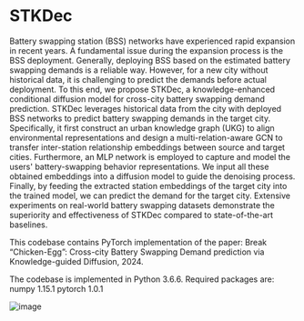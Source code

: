 # STKDec
  Battery swapping station (BSS) networks have experienced rapid expansion in recent years. A fundamental issue during the expansion process is the BSS deployment. Generally, deploying BSS based on the estimated battery swapping demands is a reliable way. However, for a new city without historical data, it is challenging to predict the demands before actual deployment. To this end, we propose STKDec, a knowledge-enhanced conditional diffusion model for cross-city battery swapping demand prediction. STKDec leverages historical data from the city with deployed BSS networks to predict battery swapping demands in the target city. Specifically, it first construct an urban knowledge graph (UKG) to align environmental representations and design a multi-relation-aware GCN to transfer inter-station relationship embeddings between source and target cities. Furthermore, an MLP network is employed to capture and model the users' battery-swapping behavior representations. We input all these obtained embeddings into a diffusion model to guide the denoising process. Finally, by feeding the extracted station embeddings of the target city into the trained model, we can predict the demand for the target city. Extensive experiments on real-world battery swapping datasets demonstrate the superiority and effectiveness of STKDec compared to state-of-the-art baselines.
  
This codebase contains PyTorch implementation of the paper:
Break “Chicken-Egg”: Cross-city Battery Swapping Demand prediction via Knowledge-guided Diffusion, 2024.

The codebase is implemented in Python 3.6.6. Required packages are:
numpy      1.15.1
pytorch    1.0.1

![image](https://github.com/user-attachments/assets/22a935ad-6d2f-4fb4-ac14-cbc93baf7efb)
